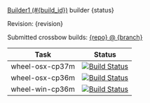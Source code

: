 [Builder1 (#{build_id})]({build_url}) builder {status}

Revision: {revision}

Submitted crossbow builds: [{repo} @ {branch}](https://github.com/{repo}/branches/all?query={branch})

|Task|Status|
|----|------|
|wheel-osx-cp37m|[![Build Status](https://travis-ci.org/{repo}.svg?branch={branch}-wheel-osx-cp37m)](https://travis-ci.org/{repo}/branches)|
|wheel-osx-cp36m|[![Build Status](https://travis-ci.org/{repo}.svg?branch={branch}-wheel-osx-cp36m)](https://travis-ci.org/{repo}/branches)|
|wheel-win-cp36m|[![Build Status](https://ci.appveyor.com/api/projects/status/{appveyor_id}/branch/{branch}-wheel-win-cp36m&svg=true)](https://ci.appveyor.com/project/{repo}/history)|
